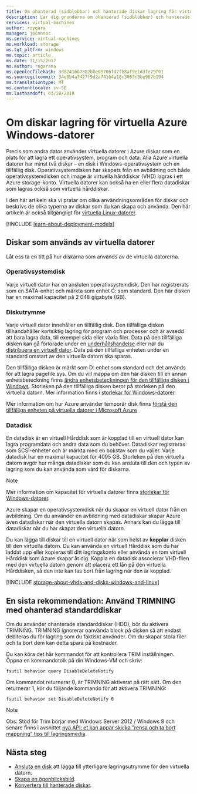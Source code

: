 ```yaml
---
title: Om ohanterad (sidblobbar) och hanterade diskar lagring för virtuella datorer i Microsoft Azure Windows | Microsoft Docs
description: Lär dig grunderna om ohanterad (sidblobbar) och hanterade diskar lagring för virtuella Windows-datorer i Azure.
services: virtual-machines
author: roygara
manager: jeconnoc
ms.service: virtual-machines
ms.workload: storage
ms.tgt_pltfrm: windows
ms.topic: article
ms.date: 11/15/2017
ms.author: rogarana
ms.openlocfilehash: 3d82416b7382b8e09706fd7fb8af9e1d3fe79f01
ms.sourcegitcommit: 34e0b4a7427f9d2a74164a18c3063c8be967b194
ms.translationtype: MT
ms.contentlocale: sv-SE
ms.lasthandoff: 03/30/2018
---
```

# <a name="about-disks-storage-for-azure-windows-vms"></a>Om diskar lagring för virtuella Azure Windows-datorer
Precis som andra dator använder virtuella datorer i Azure diskar som en plats för att lagra ett operativsystem, program och data. Alla Azure virtuella datorer har minst två diskar – en disk i Windows-operativsystem och en tillfällig disk. Operativsystemdisken har skapats från en avbildning och både operativsystemdisken och image är virtuella hårddiskar (VHD) lagras i ett Azure storage-konto. Virtuella datorer kan också ha en eller flera datadiskar som lagras också som virtuella hårddiskar. 

I den här artikeln ska vi pratar om olika användningsområden för diskar och beskrivs de olika typerna av diskar som du kan skapa och använda. Den här artikeln är också tillgängligt för [virtuella Linux-datorer](../linux/about-disks-and-vhds.md).

[!INCLUDE [learn-about-deployment-models](../../../includes/learn-about-deployment-models-both-include.md)]

## <a name="disks-used-by-vms"></a>Diskar som används av virtuella datorer

Låt oss ta en titt på hur diskarna som används av de virtuella datorerna.

### <a name="operating-system-disk"></a>Operativsystemdisk
Varje virtuell dator har en ansluten operativsystemdisk. Den har registrerats som en SATA-enhet och märkta som enhet C: som standard. Den här disken har en maximal kapacitet på 2 048 gigabyte (GB). 

### <a name="temporary-disk"></a>Diskutrymme
Varje virtuell dator innehåller en tillfällig disk. Den tillfälliga disken tillhandahåller kortsiktig lagring för program och processer och är avsedd att bara lagra data, till exempel sida eller växla filer. Data på den tillfälliga disken kan gå förlorade under en [underhållshändelse](manage-availability.md?toc=%2fazure%2fvirtual-machines%2fwindows%2ftoc.json#understand-vm-reboots---maintenance-vs-downtime) eller när du [distribuera en virtuell dator](redeploy-to-new-node.md?toc=%2fazure%2fvirtual-machines%2fwindows%2ftoc.json). Data på den tillfälliga enheten under en standard omstart av den virtuella datorn ska sparas.

Den tillfälliga disken är märkt som D: enhet som standard och det används för att lagra pagefile.sys. Om du vill mappa om den här disken till en annan enhetsbeteckning finns [ändra enhetsbeteckningen för den tillfälliga disken i Windows](change-drive-letter.md). Storleken på den tillfälliga disken beror på storleken på den virtuella datorn. Mer information finns i [storlekar för Windows-datorer](sizes.md).

Mer information om hur Azure använder temporär disk finns [förstå den tillfälliga enheten på virtuella datorer i Microsoft Azure](https://blogs.msdn.microsoft.com/mast/2013/12/06/understanding-the-temporary-drive-on-windows-azure-virtual-machines/)


### <a name="data-disk"></a>Datadisk
En datadisk är en virtuell Hårddisk som är kopplad till en virtuell dator kan lagra programdata och andra data som du behöver. Datadiskar registreras som SCSI-enheter och är märkta med en bokstav som du väljer. Varje datadisk har en maximal kapacitet för 4095 GB. Storleken på den virtuella datorn avgör hur många datadiskar som du kan ansluta till den och typen av lagring som du kan använda som värd för diskarna.

> [!NOTE]
> Mer information om kapacitet för virtuella datorer finns [storlekar för Windows-datorer](sizes.md).
> 

Azure skapar en operativsystemdisk när du skapar en virtuell dator från en avbildning. Om du använder en avbildning med datadiskar skapar Azure även datadiskar när den virtuella datorn skapas. Annars kan du lägga till datadiskar när du har skapat den virtuella datorn.

Du kan lägga till diskar till en virtuell dator när som helst av **kopplar** disken till den virtuella datorn. Du kan använda en virtuell Hårddisk som du har laddat upp eller kopieras till ditt lagringskonto eller använda en tom virtuell Hårddisk som Azure skapar åt dig. Koppla en datadisk associerar VHD-filen med den virtuella datorn genom att placera ett lån på den virtuella Hårddisken, så den inte kan tas bort från lagring när den är kopplad.


[!INCLUDE [storage-about-vhds-and-disks-windows-and-linux](../../../includes/storage-about-vhds-and-disks-windows-and-linux.md)]

## <a name="one-last-recommendation-use-trim-with-unmanaged-standard-disks"></a>En sista rekommendation: Använd TRIMNING med ohanterad standarddiskar 

Om du använder ohanterade standarddiskar (HDD), bör du aktivera TRIMNING. TRIMNING ignorerar oanvända block på disken så att endast debiteras du för lagring som du faktiskt använder. Om du skapar stora filer och ta bort dem kan detta spara på kostnader. 

Du kan köra det här kommandot för att kontrollera TRIM inställningen. Öppna en kommandotolk på din Windows-VM och skriv:


```
fsutil behavior query DisableDeleteNotify
```

Om kommandot returnerar 0, är TRIMNING aktiverat på rätt sätt. Om den returnerar 1, kör du följande kommando för att aktivera TRIMNING:

```
fsutil behavior set DisableDeleteNotify 0
```

> [!NOTE]
> Obs: Stöd för Trim börjar med Windows Server 2012 / Windows 8 och senare finns i avsnittet [nya API: et kan appar skicka ”rensa och ta bort mappning” tips till lagringsmedia](https://msdn.microsoft.com/windows/compatibility/new-api-allows-apps-to-send-trim-and-unmap-hints).
> 

<!-- Might want to match next-steps from overview of managed disks -->
## <a name="next-steps"></a>Nästa steg
* [Ansluta en disk](attach-disk-portal.md) att lägga till ytterligare lagringsutrymme för den virtuella datorn.
* [Skapa en ögonblicksbild](snapshot-copy-managed-disk.md).
* [Konvertera till hanterade diskar](convert-unmanaged-to-managed-disks.md).


